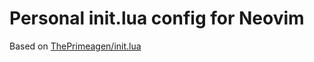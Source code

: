
# Personal init.lua config for Neovim

Based on [ThePrimeagen/init.lua](https://github.com/ThePrimeagen/init.lua)
